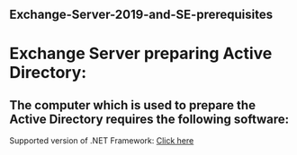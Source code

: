 ## Exchange-Server-2019-and-SE-prerequisites

# Exchange Server preparing Active Directory:
  ## The computer which is used to prepare the Active Directory requires the following software:
Supported version of .NET Framework: <a href="https://learn.microsoft.com/en-us/exchange/plan-and-deploy/supportability-matrix#net-framework" target="_blank">Click here</a>

  
